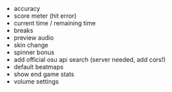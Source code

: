 - accuracy
- score meter (hit error)
- current time / remaining time
- breaks
- preview audio
- skin change
- spinner bonus
- add official osu api search (server needed, add cors!)
- default beatmaps
- show end game stats
- volume settings
